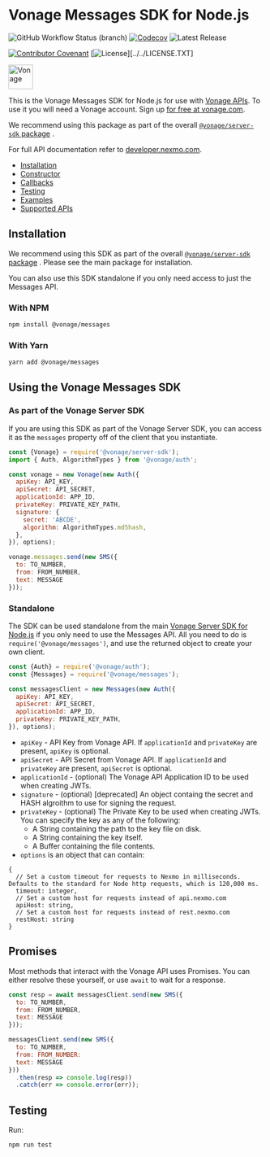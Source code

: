 # Vonage Messages SDK for Node.js

![GitHub Workflow Status (branch)](https://img.shields.io/github/workflow/status/vonage/vonage-node-sdk/Vonage/3.x?logo=github&style=flat-square&label=Workflow%20Build) [![Codecov](https://img.shields.io/codecov/c/github/vonage/vonage-node-sdk?label=Codecov&logo=codecov&style=flat-square)](https://codecov.io/gh/Vonage/vonage-server-sdk) ![Latest Release](https://img.shields.io/github/v/release/vonage/vonage-node-sdk?logo=npm&style=flat-square)

[![Contributor Covenant](https://img.shields.io/badge/Contributor%20Covenant-v2.0%20adopted-ff69b4.svg?style=flat-square)](../../CODE_OF_CONDUCT.md) [![License](https://img.shields.io/npm/l/@vonage/server-sdk?label=License&style=flat-square)][../../LICENSE.TXT]

<img src="https://developer.nexmo.com/images/logos/vbc-logo.svg" height="48px" alt="Vonage" />

This is the Vonage Messages SDK for Node.js for use
with [Vonage APIs](https://www.vonage.com/). To use it you will need a Vonage
account. Sign up [for free at vonage.com][signup].

We recommend using this package as part of the
overall [`@vonage/server-sdk` package](https://github.com/vonage/vonage-node-sdk)
.

For full API documentation refer
to [developer.nexmo.com](https://developer.nexmo.com/).

* [Installation](#installation)
* [Constructor](#constructor)
* [Callbacks](#callbacks)
* [Testing](#testing)
* [Examples](#examples)
* [Supported APIs](#supported-apis)

## Installation

We recommend using this SDK as part of the
overall [`@vonage/server-sdk` package](https://github.com/vonage/vonage-node-sdk)
. Please see the main package for installation.

You can also use this SDK standalone if you only need access to just the
Messages API.

### With NPM

```bash
npm install @vonage/messages
```

### With Yarn

```bash
yarn add @vonage/messages
```

## Using the Vonage Messages SDK

### As part of the Vonage Server SDK

If you are using this SDK as part of the Vonage Server SDK, you can access it as
the `messages` property off of the client that you instantiate.

```js
const {Vonage} = require('@vonage/server-sdk');
import { Auth, AlgorithmTypes } from '@vonage/auth';

const vonage = new Vonage(new Auth({
  apiKey: API_KEY,
  apiSecret: API_SECRET,
  applicationId: APP_ID,
  privateKey: PRIVATE_KEY_PATH,
  signature: {
    secret: 'ABCDE',
    algorithm: AlgorithmTypes.md5hash,
  },
}), options);

vonage.messages.send(new SMS({
  to: TO_NUMBER,
  from: FROM_NUMBER,
  text: MESSAGE
}));
```

### Standalone

The SDK can be used standalone from the main [Vonage Server SDK for Node.js](https://github.com/vonage/vonage-node-sdk)
if you only need to use the Messages API. All you need to do
is `require('@vonage/messages')`, and use the returned object to create your own
client.

```js
const {Auth} = require('@vonage/auth');
const {Messages} = require('@vonage/messages');

const messagesClient = new Messages(new Auth({
  apiKey: API_KEY,
  apiSecret: API_SECRET,
  applicationId: APP_ID,
  privateKey: PRIVATE_KEY_PATH,
}), options);
```

* `apiKey` - API Key from Vonage API. If `applicationId` and `privateKey` are
  present, `apiKey` is optional.
* `apiSecret` - API Secret from Vonage API. If `applicationId` and `privateKey`
  are present, `apiSecret` is optional.
* `applicationId` - (optional) The Vonage API Application ID to be used when
  creating JWTs.
* `signature` - (optional) [deprecated] An object containg the secret and HASH
  algroithm to use for signing the request.
* `privateKey` - (optional) The Private Key to be used when creating JWTs. You
  can specify the key as any of the following:
  * A String containing the path to the key file on disk.
  * A String containing the key itself.
  * A Buffer containing the file contents.
* `options` is an object that can contain:

```json5
{
  // Set a custom timeout for requests to Nexmo in milliseconds. Defaults to the standard for Node http requests, which is 120,000 ms.
  timeout: integer,
  // Set a custom host for requests instead of api.nexmo.com
  apiHost: string,
  // Set a custom host for requests instead of rest.nexmo.com
  restHost: string
}
```

## Promises

Most methods that interact with the Vonage API uses Promises. You can either
resolve these yourself, or use `await` to
wait for a response.

```js
const resp = await messagesClient.send(new SMS({
  to: TO_NUMBER,
  from: FROM_NUMBER,
  text: MESSAGE
}));

messagesClient.send(new SMS({
  to: TO_NUMBER,
  from: FROM_NUMBER:
  text: MESSAGE
}))
  .then(resp => console.log(resp))
  .catch(err => console.error(err));
```

## Testing

Run:

```bash
npm run test
```

[signup]: https://dashboard.nexmo.com/sign-up?utm_source=DEV_REL&utm_medium=github&utm_campaign=node-server-sdk

[license]: ../../LICENSE.txt
